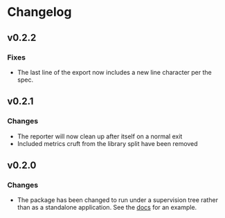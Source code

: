 # Changelog

## v0.2.2

### Fixes

  * The last line of the export now includes a new line character per the spec.
  
## v0.2.1

### Changes

  * The reporter will now clean up after itself on a normal exit
  * Included metrics cruft from the library split have been removed

## v0.2.0

### Changes

  * The package has been changed to run under a supervision tree rather than as
  a standalone application. See the [docs](https://hexdocs.pm/telemetry_metrics_prometheus_core/TelemetryMetricsPrometheusCore.html#start_link/1) for an example.

